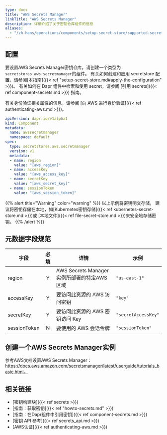 ```yaml
---
type: docs
title: "AWS Secrets Manager"
linkTitle: "AWS Secrets Manager"
description: 详细介绍了关于密钥仓库组件的信息
aliases:
  - "/zh-hans/operations/components/setup-secret-store/supported-secret-stores/aws-secret-manager/"
---
```


## 配置

要设置AWS Secrets Manager密钥仓库，请创建一个类型为`secretstores.aws.secretmanager`的组件。 有关如何创建和应用 secretstore 配置，请参阅[本指南]({{< ref "setup-secret-store.md#apply-the-configuration" >}})。 有关如何在 Dapr 组件中检索和使用 secret，请参阅 [引用 secrets]({{< ref component-secrets.md >}}) 指南。

有关身份验证相关属性的信息，请参阅 [向 AWS 进行身份验证]({{< ref authenticating-aws.md >}})。

```yaml
apiVersion: dapr.io/v1alpha1
kind: Component
metadata:
  name: awssecretmanager
  namespace: default
spec:
  type: secretstores.aws.secretmanager
  version: v1
  metadata:
  - name: region
    value: "[aws_region]"
  - name: accessKey
    value: "[aws_access_key]"
  - name: secretKey
    value: "[aws_secret_key]"
  - name: sessionToken
    value: "[aws_session_token]"
```
{{% alert title="Warning" color="warning" %}}
以上示例将密钥明文存储， 建议将密钥存储在本地，如[Kubernetes密钥存储]({{< ref kubernetes-secret-store.md >}})或 [本地文件]({{< ref file-secret-store.md >}})来安全地存储密钥。
{{% /alert %}}

## 元数据字段规范

| 字段           | 必填 | 详情                                 | 示例                  |
| ------------ |:--:| ---------------------------------- | ------------------- |
| region       | Y  | AWS Secrets Manager 实例所部署的特定AWS 区域 | `"us-east-1"`       |
| accessKey    | Y  | 要访问此资源的 AWS 访问密钥                   | `"key"`             |
| secretKey    | Y  | 要访问此资源的 AWS 密钥访问 Key               | `"secretAccessKey"` |
| sessionToken | N  | 要使用的 AWS 会话令牌                      | `"sessionToken"`    |
## 创建一个AWS Secrets Manager实例

参考AWS文档设置AWS Secrets Manager：https://docs.aws.amazon.com/secretsmanager/latest/userguide/tutorials_basic.html。

## 相关链接
- [密钥构建块]({{< ref secrets >}})
- [指南：获取密钥]({{< ref "howto-secrets.md" >}})
- [指南：在Dapr组件中引用密钥]({{< ref component-secrets.md >}})
- [密钥 API 参考]({{< ref secrets_api.md >}})
- [AWS认证]({{< ref authenticating-aws.md >}})
